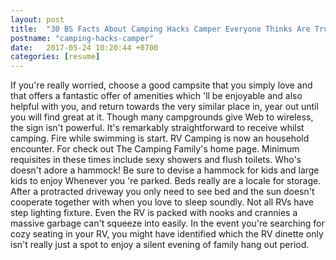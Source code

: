 ```yaml
---
layout: post
title:  "30 BS Facts About Camping Hacks Camper Everyone Thinks Are True"
postname: "camping-hacks-camper"
date:   2017-05-24 10:20:44 +0700
categories: [resume]
---
```

If you're really worried, choose a good campsite that you simply love and that offers a fantastic offer of amenities which 'll be enjoyable and also helpful with you, and return towards the very similar place in, year out until you will find great at it. Though many campgrounds give Web to wireless, the sign isn't powerful. It's remarkably straightforward to receive whilst camping. Fire while swimming is start. RV Camping is now an household encounter. For check out The Camping Family's home page. Minimum requisites in these times include sexy showers and flush toilets. Who's doesn't adore a hammock! Be sure to devise a hammock for kids and large kids to enjoy Whenever you 're parked. Beds really are a locale for storage. After a protracted driveway you only need to see bed and the sun doesn't cooperate together with when you love to sleep soundly. Not all RVs have step lighting fixture. Even the RV is packed with nooks and crannies a massive garbage can't squeeze into easily. In the event you're searching for cozy seating in your RV, you might have identified which the RV dinette only isn't really just a spot to enjoy a silent evening of family hang out period.
